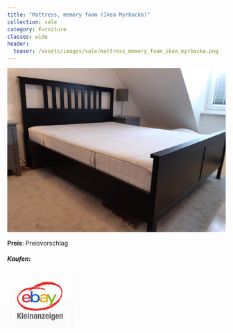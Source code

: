 ```yaml
---
title: "Mattress, memory foam (Ikea Myrbacka)"
collection: sale
category: Furniture
classes: wide
header: 
  teaser: /assets/images/sale/mattress_memory_foam_ikea_myrbacka.png
---
```




<a href="">
  <img src="/assets/images/sale/mattress_memory_foam_ikea_myrbacka.png" alt="Mattress, memory foam (Ikea Myrbacka)">
</a>

**Preis**: Preisvorschlag


##### Kaufen:
<a href="">
  <img src="/assets/images/ebay.png" alt="Ebay Kleinanzeigen" border: 5px solid #555;>
</a>

